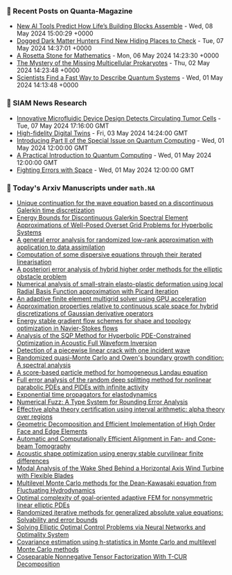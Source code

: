 ### 📝 Recent Posts on Quanta-Magazine
<!-- quanta starts -->
* <a href="https://www.quantamagazine.org/new-ai-tools-predict-how-lifes-building-blocks-assemble-20240508/">New AI Tools Predict How Life’s Building Blocks Assemble</a> - Wed, 08 May 2024 15:00:29 +0000
* <a href="https://www.quantamagazine.org/dogged-dark-matter-hunters-find-new-hiding-places-to-check-20240507/">Dogged Dark Matter Hunters Find New Hiding Places to Check</a> - Tue, 07 May 2024 14:37:01 +0000
* <a href="https://www.quantamagazine.org/a-rosetta-stone-for-mathematics-20240506/">A Rosetta Stone for Mathematics</a> - Mon, 06 May 2024 14:23:30 +0000
* <a href="https://www.quantamagazine.org/the-mystery-of-the-missing-multicellular-prokaryotes-20240502/">The Mystery of the Missing Multicellular Prokaryotes</a> - Thu, 02 May 2024 14:23:48 +0000
* <a href="https://www.quantamagazine.org/scientists-find-a-fast-way-to-describe-quantum-systems-20240501/">Scientists Find a Fast Way to Describe Quantum Systems</a> - Wed, 01 May 2024 14:13:48 +0000
<!-- quanta ends -->

### 📝 SIAM News Research
<!-- siam-news starts -->
* <a href="https://sinews.siam.org/Details-Page/innovative-microfluidic-device-design-detects-circulating-tumor-cells">Innovative Microfluidic Device Design Detects Circulating Tumor Cells</a> - Tue, 07 May 2024 17:16:00 GMT
* <a href="https://sinews.siam.org/Details-Page/high-fidelity-digital-twins">High-fidelity Digital Twins</a> - Fri, 03 May 2024 14:24:00 GMT
* <a href="https://sinews.siam.org/Details-Page/introducing-part-ii-of-the-special-issue-on-quantum-computing">Introducing Part II of the Special Issue on Quantum Computing</a> - Wed, 01 May 2024 12:00:00 GMT
* <a href="https://sinews.siam.org/Details-Page/a-practical-introduction-to-quantum-computing">A Practical Introduction to Quantum Computing</a> - Wed, 01 May 2024 12:00:00 GMT
* <a href="https://sinews.siam.org/Details-Page/fighting-errors-with-space">Fighting Errors with Space</a> - Wed, 01 May 2024 12:00:00 GMT
<!-- siam-news ends -->

### 📝 Today's Arxiv Manuscripts under ``math.NA``
<!-- arxiv-math-na starts -->
* <a href="https://arxiv.org/abs/2405.04615">Unique continuation for the wave equation based on a discontinuous Galerkin time discretization</a>
* <a href="https://arxiv.org/abs/2405.04668">Energy Bounds for Discontinuous Galerkin Spectral Element Approximations of Well-Posed Overset Grid Problems for Hyperbolic Systems</a>
* <a href="https://arxiv.org/abs/2405.04811">A general error analysis for randomized low-rank approximation with application to data assimilation</a>
* <a href="https://arxiv.org/abs/2405.04958">Computation of some dispersive equations through their iterated linearisation</a>
* <a href="https://arxiv.org/abs/2405.04961">A posteriori error analysis of hybrid higher order methods for the elliptic obstacle problem</a>
* <a href="https://arxiv.org/abs/2405.04970">Numerical analysis of small-strain elasto-plastic deformation using local Radial Basis Function approximation with Picard iteration</a>
* <a href="https://arxiv.org/abs/2405.05047">An adaptive finite element multigrid solver using GPU acceleration</a>
* <a href="https://arxiv.org/abs/2405.05095">Approximation properties relative to continuous scale space for hybrid discretizations of Gaussian derivative operators</a>
* <a href="https://arxiv.org/abs/2405.05098">Energy stable gradient flow schemes for shape and topology optimization in Navier-Stokes flows</a>
* <a href="https://arxiv.org/abs/2405.05158">Analysis of the SQP Method for Hyperbolic PDE-Constrained Optimization in Acoustic Full Waveform Inversion</a>
* <a href="https://arxiv.org/abs/2405.05179">Detection of a piecewise linear crack with one incident wave</a>
* <a href="https://arxiv.org/abs/2405.05181">Randomized quasi-Monte Carlo and Owen's boundary growth condition: A spectral analysis</a>
* <a href="https://arxiv.org/abs/2405.05187">A score-based particle method for homogeneous Landau equation</a>
* <a href="https://arxiv.org/abs/2405.05192">Full error analysis of the random deep splitting method for nonlinear parabolic PDEs and PIDEs with infinite activity</a>
* <a href="https://arxiv.org/abs/2405.05213">Exponential time propagators for elastodynamics</a>
* <a href="https://arxiv.org/abs/2405.04612">Numerical Fuzz: A Type System for Rounding Error Analysis</a>
* <a href="https://arxiv.org/abs/2405.04842">Effective alpha theory certification using interval arithmetic: alpha theory over regions</a>
* <a href="https://arxiv.org/abs/2309.13843">Geometric Decomposition and Efficient Implementation of High Order Face and Edge Elements</a>
* <a href="https://arxiv.org/abs/2310.09567">Automatic and Computationally Efficient Alignment in Fan- and Cone-beam Tomography</a>
* <a href="https://arxiv.org/abs/2310.11956">Acoustic shape optimization using energy stable curvilinear finite differences</a>
* <a href="https://arxiv.org/abs/2311.08130">Modal Analysis of the Wake Shed Behind a Horizontal Axis Wind Turbine with Flexible Blades</a>
* <a href="https://arxiv.org/abs/2311.08872">Multilevel Monte Carlo methods for the Dean-Kawasaki equation from Fluctuating Hydrodynamics</a>
* <a href="https://arxiv.org/abs/2312.00489">Optimal complexity of goal-oriented adaptive FEM for nonsymmetric linear elliptic PDEs</a>
* <a href="https://arxiv.org/abs/2405.04091">Randomized iterative methods for generalized absolute value equations: Solvability and error bounds</a>
* <a href="https://arxiv.org/abs/2308.11925">Solving Elliptic Optimal Control Problems via Neural Networks and Optimality System</a>
* <a href="https://arxiv.org/abs/2311.01336">Covariance estimation using h-statistics in Monte Carlo and multilevel Monte Carlo methods</a>
* <a href="https://arxiv.org/abs/2401.16836">Coseparable Nonnegative Tensor Factorization With T-CUR Decomposition</a>
<!-- arxiv-math-na ends -->
